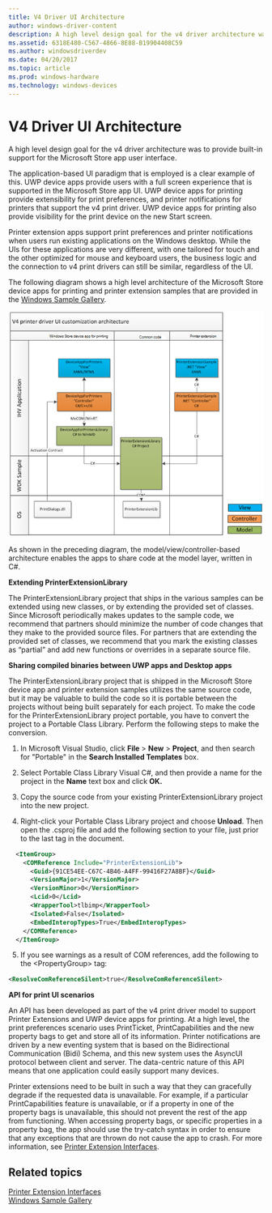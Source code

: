 ```yaml
---
title: V4 Driver UI Architecture
author: windows-driver-content
description: A high level design goal for the v4 driver architecture was to provide built-in support for the Microsoft Store app user interface.
ms.assetid: 6318E480-C567-4866-8E88-B19904408C59
ms.author: windowsdriverdev
ms.date: 04/20/2017
ms.topic: article
ms.prod: windows-hardware
ms.technology: windows-devices
---
```


# V4 Driver UI Architecture


A high level design goal for the v4 driver architecture was to provide built-in support for the Microsoft Store app user interface.

The application-based UI paradigm that is employed is a clear example of this. UWP device apps provide users with a full screen experience that is supported in the Microsoft Store app UI. UWP device apps for printing provide extensibility for print preferences, and printer notifications for printers that support the v4 print driver. UWP device apps for printing also provide visibility for the print device on the new Start screen.

Printer extension apps support print preferences and printer notifications when users run existing applications on the Windows desktop. While the UIs for these applications are very different, with one tailored for touch and the other optimized for mouse and keyboard users, the business logic and the connection to v4 print drivers can still be similar, regardless of the UI.

The following diagram shows a high level architecture of the Microsoft Store device apps for printing and printer extension samples that are provided in the [Windows Sample Gallery](http://code.msdn.microsoft.com/).

![overview of custom ui architecture](images/v4custuiarch.png)

As shown in the preceding diagram, the model/view/controller-based architecture enables the apps to share code at the model layer, written in C#.

**Extending PrinterExtensionLibrary**

The PrinterExtensionLibrary project that ships in the various samples can be extended using new classes, or by extending the provided set of classes. Since Microsoft periodically makes updates to the sample code, we recommend that partners should minimize the number of code changes that they make to the provided source files. For partners that are extending the provided set of classes, we recommend that you mark the existing classes as “partial” and add new functions or overrides in a separate source file.

**Sharing compiled binaries between UWP apps and Desktop apps**

The PrinterExtensionLibrary project that is shipped in the Microsoft Store device app and printer extension samples utilizes the same source code, but it may be valuable to build the code so it is portable between the projects without being built separately for each project. To make the code for the PrinterExtensionLibrary project portable, you have to convert the project to a Portable Class Library. Perform the following steps to make the conversion.

1. In Microsoft Visual Studio, click **File** &gt; **New** &gt; **Project**, and then search for "Portable" in the **Search Installed Templates** box.

2. Select Portable Class Library Visual C#, and then provide a name for the project in the **Name** text box and click **OK.**

3. Copy the source code from your existing PrinterExtensionLibrary project into the new project.

4. Right-click your Portable Class Library project and choose **Unload**. Then open the .csproj file and add the following section to your file, just prior to the last tag in the document.

```XML
  <ItemGroup>
    <COMReference Include="PrinterExtensionLib">
      <Guid>{91CE54EE-C67C-4B46-A4FF-99416F27A8BF}</Guid>
      <VersionMajor>1</VersionMajor>
      <VersionMinor>0</VersionMinor>
      <Lcid>0</Lcid>
      <WrapperTool>tlbimp</WrapperTool>
      <Isolated>False</Isolated>
      <EmbedInteropTypes>True</EmbedInteropTypes>
    </COMReference>
  </ItemGroup>
```

5. If you see warnings as a result of COM references, add the following to the &lt;PropertyGroup&gt; tag:

```XML
<ResolveComReferenceSilent>true</ResolveComReferenceSilent>
```

**API for print UI scenarios**

An API has been developed as part of the v4 print driver model to support Printer Extensions and UWP device apps for printing. At a high level, the print preferences scenario uses PrintTicket, PrintCapabilities and the new property bags to get and store all of its information. Printer notifications are driven by a new eventing system that is based on the Bidirectional Communication (Bidi) Schema, and this new system uses the AsyncUI protocol between client and server. The data-centric nature of this API means that one application could easily support many devices.

Printer extensions need to be built in such a way that they can gracefully degrade if the requested data is unavailable. For example, if a particular PrintCapabilities feature is unavailable, or if a property in one of the property bags is unavailable, this should not prevent the rest of the app from functioning. When accessing property bags, or specific properties in a property bag, the app should use the try-catch syntax in order to ensure that any exceptions that are thrown do not cause the app to crash. For more information, see [Printer Extension Interfaces](https://msdn.microsoft.com/library/windows/hardware/hh463984).

## Related topics
[Printer Extension Interfaces](https://msdn.microsoft.com/library/windows/hardware/hh463984)  
[Windows Sample Gallery](http://code.msdn.microsoft.com/)  



